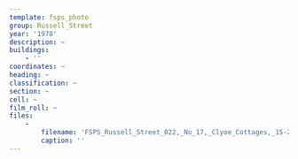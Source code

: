 ```yaml
---
template: fsps_photo
group: Russell_Street
year: '1978'
description: ~
buildings:
    - ''
coordinates: ~
heading: ~
classification: ~
section: ~
cell: ~
film_roll: ~
files:
    -
        filename: 'FSPS_Russell_Street_022,_No_17,_Clyoe_Cottages,_15-2-B,_1978.png'
        caption: ''
---
```


